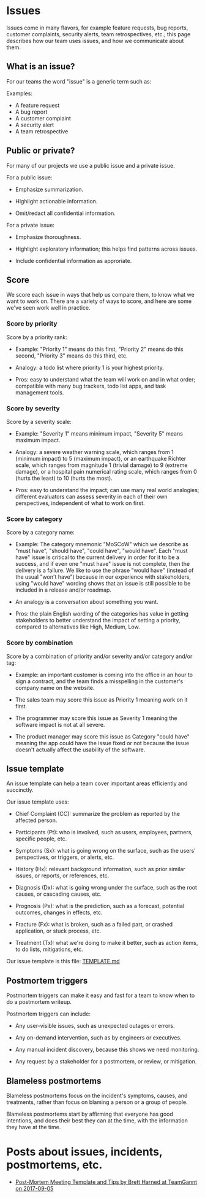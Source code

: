 # Issues

Issues come in many flavors, for example feature requests, bug reports, customer complaints, security alerts, team retrospectives, etc.; this page describes how our team uses issues, and how we communicate about them.

## What is an issue?

For our teams the word "issue" is a generic term such as:

Examples:

* A feature request
* A bug report
* A customer complaint
* A security alert
* A team retrospective


## Public or private?

For many of our projects we use a public issue and a private issue.

For a public issue:

* Emphasize summarization.

* Highlight actionable information.

* Omit/redact all confidential information.

For a private issue:

* Emphasize thoroughness.

* Highlight exploratory information; this helps find patterns across issues.

* Include confidential information as approriate.


## Score

We score each issue in ways that help us compare them, to know what we want to work on. There are a variety of ways to score, and here are some we've seen work well in practice.


### Score by priority

Score by a priority rank:

  * Example: "Priority 1" means do this first, "Priority 2" means do this second, "Priority 3" means do this third, etc.

  * Analogy: a todo list where priority 1 is your highest priority.

  * Pros: easy to understand what the team will work on and in what order; compatible with many bug trackers, todo list apps, and task management tools.

 
### Score by severity

Score by a severity scale:

  * Example: "Severity 1" means minimum impact, "Severity 5" means maximum impact.

  * Analogy: a severe weather warning scale, which ranges from 1 (minimum impact) to 5 (maximum impact), or an earthquake Richter scale, which ranges from magnitude 1 (trivial damage) to 9 (extreme damage), or a hospital pain numerical rating scale, which ranges from 0 (hurts the least) to 10 (hurts the most).

  * Pros: easy to understand the impact; can use many real world analogies; different evaluators can assess severity in each of their own perspectives, independent of what to work on first.


### Score by category

Score by a category name:

  * Example: The category mnemonic "MoSCoW" which we describe as "must have", "should have", "could have", "would have". Each "must have" issue is critical to the current delivery in order for it to be a success, and if even one "must have" issue is not complete, then the delivery is a failure. We like to use the phrase "would have" (instead of the usual "won't have") because in our experience with stakeholders, using "would have" wording shows that an issue is still possible to be included in a release and/or roadmap.

  * An analogy is a conversation about something you want.

  * Pros: the plain English wording of the categories has value in getting stakeholders to better understand the impact of setting a priority, compared to alternatives like High, Medium, Low.


### Score by combination

Score by a combination of priority and/or severity and/or category and/or tag:

* Example: an important customer is coming into the office in an hour to sign a contract, and the team finds a misspelling in the customer's company name on the website. 

* The sales team may score this issue as Priority 1 meaning work on it first.

* The programmer may score this issue as Severity 1 meaning the software impact is not at all severe.

* The product manager may score this issue as Category "could have" meaning the app could have the issue fixed or not because the issue doesn't actually affect the usability of the software.


## Issue template

An issue template can help a team cover important areas efficiently and succinctly.

Our issue template uses:

  * Chief Complaint (CC): summarize the problem as reported by the affected person.

  * Participants (Pt): who is involved, such as users, employees, partners, specific people, etc.

  * Symptoms (Sx): what is going wrong on the surface, such as the users' perspectives, or triggers, or alerts, etc.

  * History (Hx): relevant background information, such as prior similar issues, or reports, or references, etc.

  * Diagnosis (Dx): what is going wrong under the surface, such as the root causes, or cascading causes, etc.

  * Prognosis (Px): what is the prediction, such as a forecast, potential outcomes, changes in effects, etc.

  * Fracture (Fx): what is broken, such as a failed part, or crashed application, or stuck process, etc.

  * Treatment (Tx): what we're doing to make it better, such as action items, to do lists, mitigations, etc.

Our issue template is this file: [TEMPLATE.md](TEMPLATE.md)


## Postmortem triggers

Postmortem triggers can make it easy and fast for a team to know when to do a postmortem writeup.

Postmortem triggers can include:

 * Any user-visible issues, such as unexpected outages or errors.

 * Any on-demand intervention, such as by engineers or executives.

 * Any manual incident discovery, because this shows we need monitoring.

 * Any request by a stakeholder for a postmortem, or review, or mitigation.


## Blameless postmortems

Blameless postmortems focus on the incident's symptoms, causes, and treatments, rather than focus on blaming a person or a group of people.

Blameless postmortems start by affirming that everyone has good intentions, and does their best they can at the time, with the information they have at the time.

# Posts about issues, incidents, postmortems, etc.

* [Post-Mortem Meeting Template and Tips by Brett Harned at TeamGannt on 2017-09-05](https://www.teamgantt.com/blog/post-mortem-meeting-template-and-tips)
